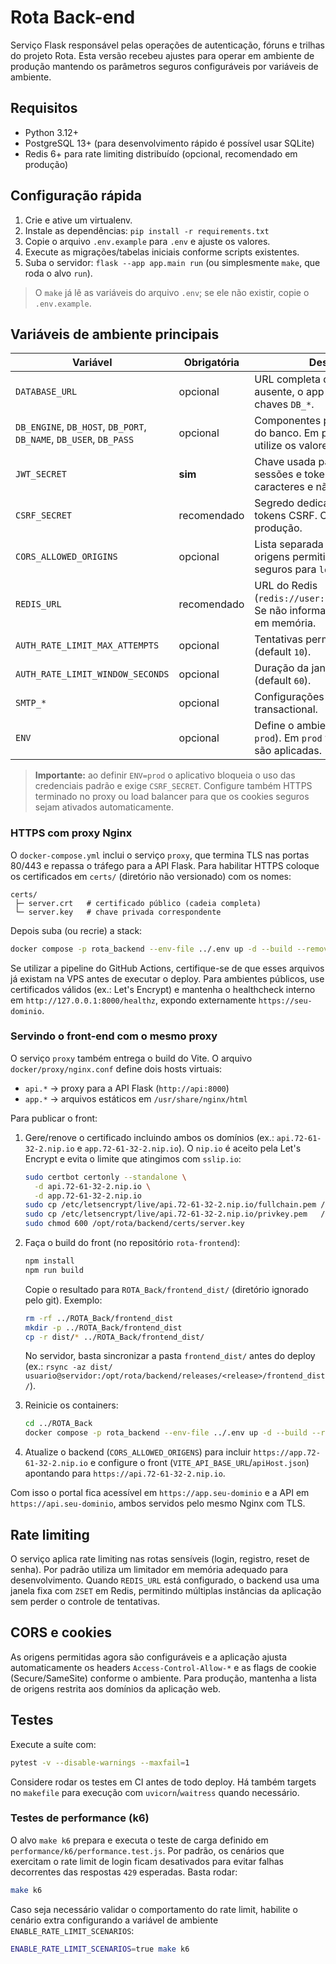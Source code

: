# Rota Back-end

Serviço Flask responsável pelas operações de autenticação, fóruns e trilhas do projeto
Rota. Esta versão recebeu ajustes para operar em ambiente de produção mantendo os
parâmetros seguros configuráveis por variáveis de ambiente.

## Requisitos

- Python 3.12+
- PostgreSQL 13+ (para desenvolvimento rápido é possível usar SQLite)
- Redis 6+ para rate limiting distribuído (opcional, recomendado em produção)

## Configuração rápida

1. Crie e ative um virtualenv.
2. Instale as dependências: `pip install -r requirements.txt`
3. Copie o arquivo `.env.example` para `.env` e ajuste os valores.
4. Execute as migrações/tabelas iniciais conforme scripts existentes.
5. Suba o servidor: `flask --app app.main run` (ou simplesmente `make`, que roda o alvo `run`).

> O `make` já lê as variáveis do arquivo `.env`; se ele não existir, copie o `.env.example`.

## Variáveis de ambiente principais

| Variável | Obrigatória | Descrição |
| --- | --- | --- |
| `DATABASE_URL` | opcional | URL completa do banco. Se ausente, o app monta usando as chaves `DB_*`. |
| `DB_ENGINE`, `DB_HOST`, `DB_PORT`, `DB_NAME`, `DB_USER`, `DB_PASS` | opcional | Componentes para montar a URL do banco. Em produção não utilize os valores padrão. |
| `JWT_SECRET` | **sim** | Chave usada para assinar sessões e tokens. Deve ter >=16 caracteres e não pode ser trivial. |
| `CSRF_SECRET` | recomendado | Segredo dedicado para assinar tokens CSRF. Obrigatório em produção. |
| `CORS_ALLOWED_ORIGINS` | opcional | Lista separada por vírgulas de origens permitidas. Defaults seguros para `localhost`. |
| `REDIS_URL` | recomendado | URL do Redis (`redis://user:pass@host:6379/0`). Se não informado cai no limitador em memória. |
| `AUTH_RATE_LIMIT_MAX_ATTEMPTS` | opcional | Tentativas permitidas por janela (default `10`). |
| `AUTH_RATE_LIMIT_WINDOW_SECONDS` | opcional | Duração da janela de rate limiting (default `60`). |
| `SMTP_*` | opcional | Configurações de e-mail transactional. |
| `ENV` | opcional | Define o ambiente (`dev`, `staging`, `prod`). Em `prod` validações extras são aplicadas. |

> **Importante:** ao definir `ENV=prod` o aplicativo bloqueia o uso das credenciais padrão
> e exige `CSRF_SECRET`. Configure também HTTPS terminado no proxy ou load balancer
> para que os cookies seguros sejam ativados automaticamente.

### HTTPS com proxy Nginx

O `docker-compose.yml` inclui o serviço `proxy`, que termina TLS nas portas 80/443 e repassa o tráfego para a API Flask.
Para habilitar HTTPS coloque os certificados em `certs/` (diretório não versionado) com os nomes:

```
certs/
 ├─ server.crt   # certificado público (cadeia completa)
 └─ server.key   # chave privada correspondente
```

Depois suba (ou recrie) a stack:

```bash
docker compose -p rota_backend --env-file ../.env up -d --build --remove-orphans
```

Se utilizar a pipeline do GitHub Actions, certifique-se de que esses arquivos já existam na VPS antes de executar o deploy. Para ambientes públicos, use certificados válidos (ex.: Let's Encrypt) e mantenha o healthcheck interno em `http://127.0.0.1:8000/healthz`, expondo externamente `https://seu-dominio`.

### Servindo o front-end com o mesmo proxy

O serviço `proxy` também entrega o build do Vite. O arquivo `docker/proxy/nginx.conf` define dois hosts virtuais:

- `api.*` → proxy para a API Flask (`http://api:8000`)
- `app.*` → arquivos estáticos em `/usr/share/nginx/html`

Para publicar o front:

1. Gere/renove o certificado incluindo ambos os domínios (ex.: `api.72-61-32-2.nip.io` e `app.72-61-32-2.nip.io`). O `nip.io` é aceito pela Let's Encrypt e evita o limite que atingimos com `sslip.io`:
   ```bash
   sudo certbot certonly --standalone \
     -d api.72-61-32-2.nip.io \
     -d app.72-61-32-2.nip.io
   sudo cp /etc/letsencrypt/live/api.72-61-32-2.nip.io/fullchain.pem /opt/rota/backend/certs/server.crt
   sudo cp /etc/letsencrypt/live/api.72-61-32-2.nip.io/privkey.pem   /opt/rota/backend/certs/server.key
   sudo chmod 600 /opt/rota/backend/certs/server.key
   ```

2. Faça o build do front (no repositório `rota-frontend`):
   ```bash
   npm install
   npm run build
   ```
   Copie o resultado para `ROTA_Back/frontend_dist/` (diretório ignorado pelo git). Exemplo:
   ```bash
   rm -rf ../ROTA_Back/frontend_dist
   mkdir -p ../ROTA_Back/frontend_dist
   cp -r dist/* ../ROTA_Back/frontend_dist/
   ```
   No servidor, basta sincronizar a pasta `frontend_dist/` antes do deploy (ex.: `rsync -az dist/ usuario@servidor:/opt/rota/backend/releases/<release>/frontend_dist/`).

3. Reinicie os containers:
   ```bash
   cd ../ROTA_Back
   docker compose -p rota_backend --env-file ../.env up -d --build --remove-orphans
   ```

4. Atualize o backend (`CORS_ALLOWED_ORIGENS`) para incluir `https://app.72-61-32-2.nip.io` e configure o front (`VITE_API_BASE_URL`/`apiHost.json`) apontando para `https://api.72-61-32-2.nip.io`.

Com isso o portal fica acessível em `https://app.seu-dominio` e a API em `https://api.seu-dominio`, ambos servidos pelo mesmo Nginx com TLS.

## Rate limiting

O serviço aplica rate limiting nas rotas sensíveis (login, registro, reset de senha). Por
padrão utiliza um limitador em memória adequado para desenvolvimento. Quando `REDIS_URL`
está configurado, o backend usa uma janela fixa com `ZSET` em Redis, permitindo múltiplas
instâncias da aplicação sem perder o controle de tentativas.

## CORS e cookies

As origens permitidas agora são configuráveis e a aplicação ajusta automaticamente os
headers `Access-Control-Allow-*` e as flags de cookie (Secure/SameSite) conforme o
ambiente. Para produção, mantenha a lista de origens restrita aos domínios da aplicação
web.

## Testes

Execute a suíte com:

```bash
pytest -v --disable-warnings --maxfail=1
```

Considere rodar os testes em CI antes de todo deploy. Há também targets no `makefile`
para execução com `uvicorn`/`waitress` quando necessário.

### Testes de performance (k6)

O alvo `make k6` prepara e executa o teste de carga definido em
`performance/k6/performance.test.js`. Por padrão, os cenários que exercitam o
rate limit de login ficam desativados para evitar falhas decorrentes das
respostas `429` esperadas. Basta rodar:

```bash
make k6
```

Caso seja necessário validar o comportamento do rate limit, habilite o cenário
extra configurando a variável de ambiente `ENABLE_RATE_LIMIT_SCENARIOS`:

```bash
ENABLE_RATE_LIMIT_SCENARIOS=true make k6
```
